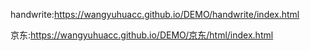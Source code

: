 
handwrite:https://wangyuhuacc.github.io/DEMO/handwrite/index.html  
 
 
 京东:https://wangyuhuacc.github.io/DEMO/京东/html/index.html
